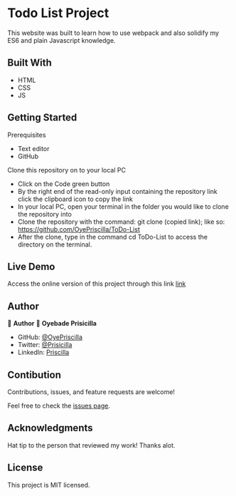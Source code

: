 # Todo List Project
This website was built to learn how to use webpack and also solidify my ES6 and plain Javascript knowledge.

## Built With
* HTML
* CSS
* JS

## Getting Started

Prerequisites
* Text editor
* GitHub

Clone this repository on to your local PC

* Click on the Code green button
* By the right end of the read-only input containing the repository link click the clipboard icon to copy the link
* In your local PC, open your terminal in the folder you would like to clone the repository into
* Clone the repository with the command: git clone (copied link); like so: https://github.com/OyePriscilla/ToDo-List
* After the clone, type in the command cd ToDo-List to access the directory on the terminal.

## Live Demo
Access the online version of this project through this link [link](https://oyepriscilla.github.io/Todo-List/)

## Author
👤 **Author**
👤 **Oyebade Prisicilla**

- GitHub: [@OyePriscilla](https://github.com/OyePriscilla)
- Twitter: [@Prisicilla](https://twitter.com/Prisicilla)
- LinkedIn: [Priscilla](https://linkedin.com/in/Priscilla)

## Contibution
Contributions, issues, and feature requests are welcome!

Feel free to check the [issues page](../../issues/).

## Acknowledgments
Hat tip to the person that reviewed my work! Thanks alot.

## License
This project is MIT licensed.
